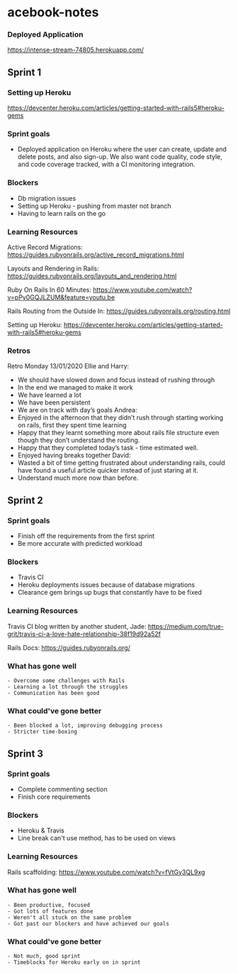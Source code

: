 # acebook-notes

### Deployed Application
https://intense-stream-74805.herokuapp.com/

## Sprint 1

### Setting up Heroku
https://devcenter.heroku.com/articles/getting-started-with-rails5#heroku-gems

### Sprint goals
- Deployed application on Heroku where the user can create, update and delete posts, and also sign-up. We also want code quality, code style, and code coverage tracked, with a CI monitoring integration.

### Blockers
- Db migration issues
- Setting up Heroku - pushing from master not branch
- Having to learn rails on the go

### Learning Resources
Active Record Migrations:
https://guides.rubyonrails.org/active_record_migrations.html

Layouts and Rendering in Rails:
https://guides.rubyonrails.org/layouts_and_rendering.html

Ruby On Rails In 60 Minutes:
https://www.youtube.com/watch?v=pPy0GQJLZUM&feature=youtu.be

Rails Routing from the Outside In:
https://guides.rubyonrails.org/routing.html

Setting up Heroku:
https://devcenter.heroku.com/articles/getting-started-with-rails5#heroku-gems

### Retros

Retro Monday 13/01/2020
Ellie and Harry:
- We should have slowed down and focus instead of rushing through
- In the end we managed to make it work
- We have learned a lot
- We have been persistent
- We are on track with day’s goals
Andrea:
- Enjoyed in the afternoon that they didn’t rush through starting working on rails, first they spent time learning
- Happy that they learnt something more about rails file structure even though they don’t understand the routing.
- Happy that they completed today’s task - time estimated well.
- Enjoyed having breaks together
David:
- Wasted a bit of time getting frustrated about understanding rails, could have found a useful article quicker instead of just staring at it.
- Understand much more now than before.


## Sprint 2

### Sprint goals
- Finish off the requirements from the first sprint 
- Be more accurate with predicted workload 

### Blockers
- Travis CI
- Heroku deployments issues because of database migrations
- Clearance gem brings up bugs that constantly have to be fixed

### Learning Resources
Travis CI blog written by another student, Jade:
https://medium.com/true-grit/travis-ci-a-love-hate-relationship-38f19d92a52f

Rails Docs:
https://guides.rubyonrails.org/

### What has gone well
    - Overcome some challenges with Rails
    - Learning a lot through the struggles 
    - Communication has been good 
### What could've gone better
    - Been blocked a lot, improving debugging process
    - Stricter time-boxing


## Sprint 3

### Sprint goals
- Complete commenting section
- Finish core requirements 

### Blockers
- Heroku & Travis
- Line break can't use method, has to be used on views

### Learning Resources
Rails scaffolding:
https://www.youtube.com/watch?v=fVtGy3QL9xg

### What has gone well
    - Been productive, focused
    - Got lots of features done
    - Weren't all stuck on the same problem
    - Got past our blockers and have achieved our goals
### What could've gone better
    - Not much, good sprint
    - Timeblocks for Heroku early on in sprint
    
    
